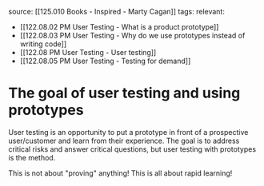 source: [[125.010 Books - Inspired - Marty Cagan]]
tags:
relevant:
- [[122.08.02 PM User Testing - What is a product prototype]]
- [[122.08.03 PM User Testing - Why do we use prototypes instead of writing code]]
- [[122.08 PM User Testing - User testing]]
- [[122.08.05 PM User Testing - Testing for demand]]

# The goal of user testing and using prototypes

User testing is an opportunity to put a prototype in front of a prospective user/customer and learn from their experience. The goal is to address critical risks and answer critical questions, but user testing with prototypes is the method.

This is not about "proving" anything! This is all about rapid learning!